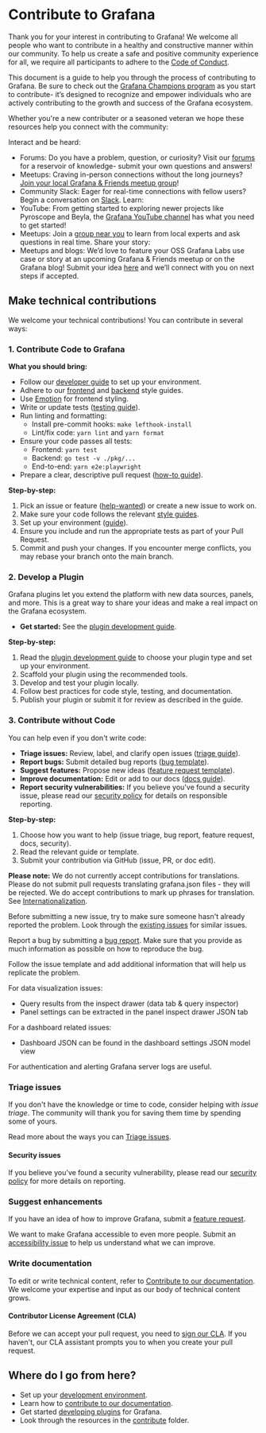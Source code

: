 # Contribute to Grafana

Thank you for your interest in contributing to Grafana! We welcome all people who want to contribute in a healthy and constructive manner within our community. To help us create a safe and positive community experience for all, we require all participants to adhere to the [Code of Conduct](CODE_OF_CONDUCT.md).

This document is a guide to help you through the process of contributing to Grafana. Be sure to check out the [Grafana Champions program](https://grafana.com/community/champions/?src=github&camp=community-cross-platform-engagement) as you start to contribute- it’s designed to recognize and empower individuals who are actively contributing to the growth and success of the Grafana ecosystem.

Whether you're a new contributer or a seasoned veteran we hope these resources help you connect with the community:

Interact and be heard:

- Forums: Do you have a problem, question, or curiosity? Visit our [forums](https://gra.fan/fromgithubtoforums) for a reservoir of knowledge- submit your own questions and answers!
- Meetups: Craving in-person connections without the long journeys? [Join your local Grafana & Friends meetup group](https://gra.fan/githubtomeetup)!
- Community Slack: Eager for real-time connections with fellow users? Begin a conversation on [Slack](https://gra.fan/githubtoslack).
  Learn:
- YouTube: From getting started to exploring newer projects like Pyroscope and Beyla, the [Grafana YouTube channel](https://gra.fan/githubtoyoutube) has what you need to get started!
- Meetups: Join a [group near you](https://gra.fan/githubtomeetup) to learn from local experts and ask questions in real time.
  Share your story:
- Meetups and blogs: We’d love to feature your OSS Grafana Labs use case or story at an upcoming Grafana & Friends meetup or on the Grafana blog! Submit your idea [here](https://gra.fan/githubtocca) and we’ll connect with you on next steps if accepted.

## Make technical contributions

We welcome your technical contributions! You can contribute in several ways:


### 1. Contribute Code to Grafana

**What you should bring:**
- Follow our [developer guide](contribute/developer-guide.md) to set up your environment.
- Adhere to our [frontend](contribute/style-guides/frontend.md) and [backend](contribute/backend/style-guide.md) style guides.
- Use [Emotion](contribute/style-guides/styling.md) for frontend styling.
- Write or update tests ([testing guide](contribute/style-guides/testing.md)).
- Run linting and formatting:  
  - Install pre-commit hooks: `make lefthook-install`
  - Lint/fix code: `yarn lint` and `yarn format`
- Ensure your code passes all tests:
  - Frontend: `yarn test`
  - Backend: `go test -v ./pkg/...`
  - End-to-end: `yarn e2e:playwright`
- Prepare a clear, descriptive pull request ([how-to guide](contribute/create-pull-request.md)).

**Step-by-step:**
1. Pick an issue or feature ([help-wanted](https://github.com/grafana/grafana/issues?q=is%3Aopen+is%3Aissue+label%3A%22help+wanted%22)) or create a new issue to work on.
1. Make sure your code follows the relevant [style guides](/contribute/style-guides).
1. Set up your environment ([guide](contribute/developer-guide.md)).
1. Ensure you include and run the appropriate tests as part of your Pull Request.
1. Commit and push your changes. If you encounter merge conflicts, you may rebase your branch onto the main branch.

### 2. Develop a Plugin

Grafana plugins let you extend the platform with new data sources, panels, and more. This is a great way to share your ideas and make a real impact on the Grafana ecosystem.

- **Get started:** See the [plugin development guide](https://grafana.com/developers/plugin-tools).

**Step-by-step:**
1. Read the [plugin development guide](https://grafana.com/developers/plugin-tools) to choose your plugin type and set up your environment.
2. Scaffold your plugin using the recommended tools.
3. Develop and test your plugin locally.
4. Follow best practices for code style, testing, and documentation.
5. Publish your plugin or submit it for review as described in the guide.


### 3. Contribute without Code

You can help even if you don't write code:

- **Triage issues:** Review, label, and clarify open issues ([triage guide](contribute/triage-issues.md)).
- **Report bugs:** Submit detailed bug reports ([bug template](https://github.com/grafana/grafana/issues/new?template=0-bug-report.yaml)).
- **Suggest features:** Propose new ideas ([feature request template](https://github.com/grafana/grafana/issues/new?template=1-feature_requests.md)).
- **Improve documentation:** Edit or add to our docs ([docs guide](contribute/documentation/README.md)).
- **Report security vulnerabilities:** If you believe you've found a security issue, please read our [security policy](https://github.com/grafana/grafana/security/policy) for details on responsible reporting.

**Step-by-step:**
1. Choose how you want to help (issue triage, bug report, feature request, docs, security).
2. Read the relevant guide or template.
3. Submit your contribution via GitHub (issue, PR, or doc edit).

**Please note:** We do not currently accept contributions for translations. Please do not submit pull requests translating grafana.json files - they will be rejected. We do accept contributions to mark up phrases for translation. See [Internationalization](contribute/internationalization.md).

Before submitting a new issue, try to make sure someone hasn't already reported the problem. Look through the [existing issues](https://github.com/grafana/grafana/issues) for similar issues.

Report a bug by submitting a [bug report](https://github.com/grafana/grafana/issues/new?template=0-bug-report.yaml). Make sure that you provide as much information as possible on how to reproduce the bug.

Follow the issue template and add additional information that will help us replicate the problem.

For data visualization issues:

- Query results from the inspect drawer (data tab & query inspector)
- Panel settings can be extracted in the panel inspect drawer JSON tab

For a dashboard related issues:

- Dashboard JSON can be found in the dashboard settings JSON model view

For authentication and alerting Grafana server logs are useful.

### Triage issues

If you don't have the knowledge or time to code, consider helping with _issue triage_. The community will thank you for saving them time by spending some of yours.

Read more about the ways you can [Triage issues](/contribute/triage-issues.md).

#### Security issues

If you believe you've found a security vulnerability, please read our [security policy](https://github.com/grafana/grafana/security/policy) for more details on reporting.

### Suggest enhancements

If you have an idea of how to improve Grafana, submit a [feature request](https://github.com/grafana/grafana/issues/new?template=1-feature_requests.md).

We want to make Grafana accessible to even more people. Submit an [accessibility issue](https://github.com/grafana/grafana/issues/new?template=2-accessibility.md) to help us understand what we can improve.

### Write documentation

To edit or write technical content, refer to [Contribute to our documentation](/contribute/documentation/README.md). We welcome your expertise and input as our body of technical content grows.

#### Contributor License Agreement (CLA)

Before we can accept your pull request, you need to [sign our CLA](https://grafana.com/docs/grafana/latest/developers/cla/). If you haven't, our CLA assistant prompts you to when you create your pull request.

## Where do I go from here?

- Set up your [development environment](contribute/developer-guide.md).
- Learn how to [contribute to our documentation](contribute/documentation/README.md).
- Get started [developing plugins](https://grafana.com/developers/plugin-tools) for Grafana.
- Look through the resources in the [contribute](contribute) folder.
